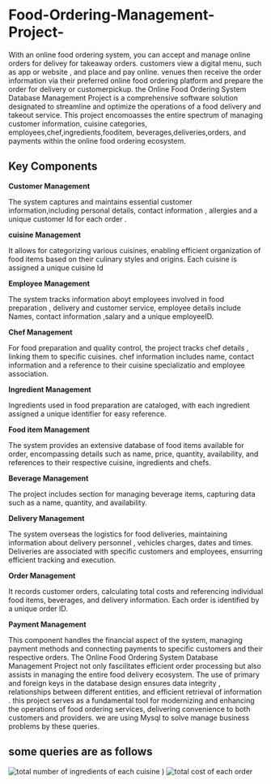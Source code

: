 # Food-Ordering-Management-Project-
With an online food ordering system, you can accept and manage online orders for delivey for takeaway orders.
customers view a digital menu, such as app or website , and place and pay online. 
venues then receive the order information via their preferred online food ordering platform and prepare the order for delivery or customerpickup.
the Online Food Ordering System Database Management Project is a comprehensive software solution designated to streamline and optimize the operations of a food delivery and takeout service. 
This project encomoasses the entire spectrum of managing customer information, cuisine categories, employees,chef,ingredients,fooditem, beverages,deliveries,orders, 
and payments within the online food ordering ecosystem. 

## **Key Components**

**Customer Management** 

The system captures and maintains essential customer information,including personal details, contact information , allergies and a unique customer Id for each order .

**cuisine Management**

It allows for categorizing various cuisines, enabling efficient organization of food items based on their culinary styles and origins. Each cuisine is assigned a unique cuisine Id

**Employee Management**

The system tracks information aboyt employees involved in food preparation , delivery and customer service, employee details include Names, contact information ,salary and a unique employeeID.

**Chef Management**

For food preparation and quality control, the project tracks chef details , linking them to specific cuisines. chef information includes name, contact information and a reference to their cuisine specializatio and employee association.

**Ingredient Management**

Ingredients used in food preparation are cataloged, with each ingredient assigned a unique identifier for easy reference.

**Food item Management**

The system provides an extensive database of food items available for order, encompassing details such as name, price, quantity, availability, and references to their respective cuisine, ingredients and chefs.

**Beverage Management**

The project includes section for managing beverage items, capturing data such as a name, quantity, and availability.

**Delivery Management**

The system overseas the logistics for food deliveries, maintaining information about delivery personnel , vehicles charges, dates and times. Deliveries are associated with specific customers and employees, ensurring efficient tracking and execution.

**Order Management**

It records customer orders, calculating total costs and referencing individual food items, beverages, and delivery information. Each order is identified by a unique order ID.

**Payment Management**

This component handles the financial aspect of the system, managing payment methods and connecting payments to specific customers and their respective orders. 
The Online Food Ordering System Database Management Project not only fascilitates efficient order processing but also assists in managing the entire food delivery ecosystem. The use of primary and foreign keys in the database design ensures data integrity , relationships between different entities, and efficient retrieval of information .
this project serves as a fundamental tool for modernizing and enhancing the operations of food ordering services, delivering convenience to both customers and providers.
   we are using Mysql to  solve manage business problems by these queries.
   ## **some queries are as follows**
   ![total number of ingredients of each cuisine](https://github.com/Mandarsir24/Food-Ordering-Management-Project-/assets/152494714/e0ca2326-7a74-45a0-9310-e94d461f2c15)
)
![total cost of each order](https://github.com/Mandarsir24/Food-Ordering-Management-Project-/assets/152494714/732da0e3-68b2-49e3-9e09-d2e913403afa)




